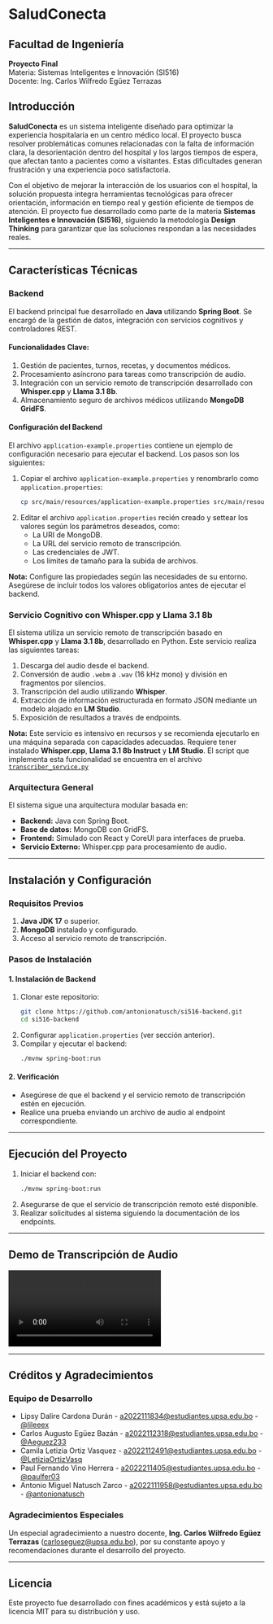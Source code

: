 # SaludConecta

## Facultad de Ingeniería  
**Proyecto Final**  
Materia: Sistemas Inteligentes e Innovación (SI516)  
Docente: Ing. Carlos Wilfredo Egüez Terrazas  


## Introducción

**SaludConecta** es un sistema inteligente diseñado para optimizar la experiencia hospitalaria en un centro médico local. El proyecto busca resolver problemáticas comunes relacionadas con la falta de información clara, la desorientación dentro del hospital y los largos tiempos de espera, que afectan tanto a pacientes como a visitantes. Estas dificultades generan frustración y una experiencia poco satisfactoria.

Con el objetivo de mejorar la interacción de los usuarios con el hospital, la solución propuesta integra herramientas tecnológicas para ofrecer orientación, información en tiempo real y gestión eficiente de tiempos de atención. El proyecto fue desarrollado como parte de la materia **Sistemas Inteligentes e Innovación (SI516)**, siguiendo la metodología **Design Thinking** para garantizar que las soluciones respondan a las necesidades reales.

---

## Características Técnicas

### Backend
El backend principal fue desarrollado en **Java** utilizando **Spring Boot**. Se encargó de la gestión de datos, integración con servicios cognitivos y controladores REST.

#### Funcionalidades Clave:
1. Gestión de pacientes, turnos, recetas, y documentos médicos.
2. Procesamiento asíncrono para tareas como transcripción de audio.
3. Integración con un servicio remoto de transcripción desarrollado con **Whisper.cpp** y **Llama 3.1 8b**.
4. Almacenamiento seguro de archivos médicos utilizando **MongoDB GridFS**.

#### Configuración del Backend
El archivo `application-example.properties` contiene un ejemplo de configuración necesario para ejecutar el backend. Los pasos son los siguientes:
1. Copiar el archivo `application-example.properties` y renombrarlo como `application.properties`:
   ```bash
   cp src/main/resources/application-example.properties src/main/resources/application.properties
   ```
2. Editar el archivo `application.properties` recién creado y settear los valores según los parámetros deseados, como:
   - La URI de MongoDB.
   - La URL del servicio remoto de transcripción.
   - Las credenciales de JWT.
   - Los límites de tamaño para la subida de archivos.

**Nota:** Configure las propiedades según las necesidades de su entorno. Asegúrese de incluir todos los valores obligatorios antes de ejecutar el backend.

### Servicio Cognitivo con Whisper.cpp y Llama 3.1 8b
El sistema utiliza un servicio remoto de transcripción basado en **Whisper.cpp** y **Llama 3.1 8b**, desarrollado en Python. Este servicio realiza las siguientes tareas:
1. Descarga del audio desde el backend.
2. Conversión de audio `.webm` a `.wav` (16 kHz mono) y división en fragmentos por silencios.
3. Transcripción del audio utilizando **Whisper**.
4. Extracción de información estructurada en formato JSON mediante un modelo alojado en **LM Studio**.
5. Exposición de resultados a través de endpoints.

**Nota:** Este servicio es intensivo en recursos y se recomienda ejecutarlo en una máquina separada con capacidades adecuadas. Requiere tener instalado **Whisper.cpp**, **Llama 3.1 8b Instruct** y **LM Studio**. El script que implementa esta funcionalidad se encuentra en el archivo [`transcriber_service.py`](https://github.com/antonionatusch/si516-backend/blob/8980433c7e5305938518bb95b705df5c04eba356/src/python/transcriber_service.py)

### Arquitectura General
El sistema sigue una arquitectura modular basada en:
- **Backend:** Java con Spring Boot.
- **Base de datos:** MongoDB con GridFS.
- **Frontend:** Simulado con React y CoreUI para interfaces de prueba.
- **Servicio Externo:** Whisper.cpp para procesamiento de audio.

---

## Instalación y Configuración

### Requisitos Previos
1. **Java JDK 17** o superior.
2. **MongoDB** instalado y configurado.
3. Acceso al servicio remoto de transcripción.

### Pasos de Instalación

#### 1. Instalación de Backend
1. Clonar este repositorio:
   ```bash
   git clone https://github.com/antonionatusch/si516-backend.git
   cd si516-backend
   ```
2. Configurar `application.properties` (ver sección anterior).
3. Compilar y ejecutar el backend:
   ```bash
   ./mvnw spring-boot:run
   ```

#### 2. Verificación
- Asegúrese de que el backend y el servicio remoto de transcripción estén en ejecución.
- Realice una prueba enviando un archivo de audio al endpoint correspondiente.

---

## Ejecución del Proyecto
1. Iniciar el backend con:
   ```bash
   ./mvnw spring-boot:run
   ```
2. Asegurarse de que el servicio de transcripción remoto esté disponible.
3. Realizar solicitudes al sistema siguiendo la documentación de los endpoints.

---

## Demo de Transcripción de Audio
![](media/transcription-demo.mp4)

---

## Créditos y Agradecimientos

### Equipo de Desarrollo
- Lipsy Dalire Cardona Durán - a2022111834@estudiantes.upsa.edu.bo - [@lileeex](https://github.com/lileeex)
- Carlos Augusto Egüez Bazán - a2022112318@estudiantes.upsa.edu.bo - [@Aeguez233](https://github.com/Aeguez233)
- Camila Letizia Ortiz Vasquez - a2022112491@estudiantes.upsa.edu.bo - [@LetiziaOrtizVasq](https://github.com/LetiziaOrtizVasq)
- Paul Fernando Vino Herrera - a2022211405@estudiantes.upsa.edu.bo - [@paulfer03](https://github.com/paulfer03)
- Antonio Miguel Natusch Zarco - a2022111958@estudiantes.upsa.edu.bo - [@antonionatusch](https://github.com/antonionatusch)

### Agradecimientos Especiales
Un especial agradecimiento a nuestro docente, **Ing. Carlos Wilfredo Egüez Terrazas** (carloseguez@upsa.edu.bo), por su constante apoyo y recomendaciones durante el desarrollo del proyecto.

---

## Licencia
Este proyecto fue desarrollado con fines académicos y está sujeto a la licencia MIT para su distribución y uso.
